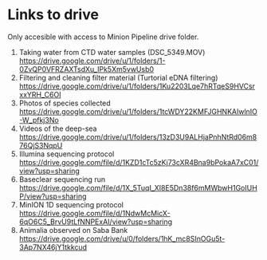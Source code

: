 # Links to drive
Only accesible with access to Minion Pipeline drive folder.

1. Taking water from CTD water samples (DSC_5349.MOV) https://drive.google.com/drive/u/1/folders/1-0ZvQP0VFRZAXTsdXu_IPk5Xm5vwUsb0
2. Filtering and cleaning filter material (Turtorial eDNA filtering) https://drive.google.com/drive/u/1/folders/1Ku2203Lqe7hRTqeS9HVCsrxxYRH_C6OI
3. Photos of species collected https://drive.google.com/drive/u/1/folders/1tcWDY22KMFJGHNKAIwlnIO-W_pfkj3No
4. Videos of the deep-sea https://drive.google.com/drive/u/1/folders/13zD3U9ALHjaPnhNtRd06m876QjS3NqpU
5. Illumina sequencing protocol https://drive.google.com/file/d/1KZD1cTc5zKj73cXR4Bna9bPokaA7xC01/view?usp=sharing
6. Baseclear sequencing run https://drive.google.com/file/d/1X_5TuqI_XI8E5Dn38f6mMWbwH1GoIUHP/view?usp=sharing
7. MinION 1D sequencing protocol https://drive.google.com/file/d/1NdwMcMicX-6qO6C5_BrvU9tLfNNPExAI/view?usp=sharing
8. Animalia observed on Saba Bank https://drive.google.com/drive/u/0/folders/1hK_mc8SInOGu5t-3Ap7NX46jY1tkkcud
